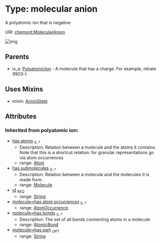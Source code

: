 
# Type: molecular anion


A polyatomic ion that is negative

URI: [chemont:MolecularAnion](https://w3id.org/chemont/MolecularAnion)


![img](http://yuml.me/diagram/nofunky;dir:TB/class/[PolyatomicIon],[Molecule],[MolecularAnion&#124;elemental_charge(i):integer%20%3F;has_part(i):string%20%3F;id(i):string]uses%20-.->[AnionState],[PolyatomicIon]^-[MolecularAnion],[AtomicBond],[AtomOccurrence],[Atom],[AnionState])

## Parents

 *  is_a: [PolyatomicIon](PolyatomicIon.md) - A molecule that has a charge. For example, nitrate (NO3-).

## Uses Mixins

 *  mixin: [AnionState](AnionState.md)

## Attributes


### Inherited from polyatomic ion:

 * [has atoms](has_atoms.md)  <sub>0..*</sub>
    * Description: Relation between a molecule and the atoms it contains. Note that this is a shortcut relation: for granular representations go via atom occurrences
    * range: [Atom](Atom.md)
 * [has submolecules](has_submolecules.md)  <sub>0..*</sub>
    * Description: Relation between a molecule and the molecules it is made from.
    * range: [Molecule](Molecule.md)
 * [id](id.md)  <sub>REQ</sub>
    * range: [String](types/String.md)
 * [molecule➞has atom occurrences](molecule_has_atom_occurrences.md)  <sub>0..*</sub>
    * range: [AtomOccurrence](AtomOccurrence.md)
 * [molecule➞has bonds](molecule_has_bonds.md)  <sub>0..*</sub>
    * Description: The set of all bonds connecting atoms in a molecule
    * range: [AtomicBond](AtomicBond.md)
 * [molecule➞has part](molecule_has_part.md)  <sub>OPT</sub>
    * range: [String](types/String.md)
